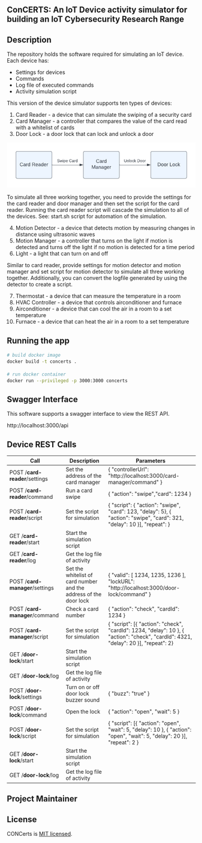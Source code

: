 ## ConCERTS: An IoT Device activity simulator for building an IoT Cybersecurity Research Range

## Description

The repository holds the software required for simulating an IoT device. Each device has:

- Settings for devices
- Commands
- Log file of executed commands
- Activity simulation script

This version of the device simulator supports ten types of devices:

1. Card Reader - a device that can simulate the swiping of a security card
2. Card Manager - a controller that compares the value of the card read with a whitelist of cards
3. Door Lock - a door lock that can lock and unlock a door

![Card Reader Pattern](https://github.com/CRLTeam/CONCerts-device/blob/main/documentation/CardReaderPattern.png?raw=true)

To simulate all three working together, you need to provide the settings for the card reader and door manager and then set the script for the card reader.  Running the card reader script will cascade the simulation to all of the devices.  See: start.sh script for automation of the simulation.

4. Motion Detector - a device that detects motion by measuring changes in distance using ultrasonic waves
5. Motion Manager - a controller that turns on the light if motion is detected and turns off the light if no motion is detected for a time period
6. Light - a light that can turn on and off

Similar to card reader, provide settings for motion detector and motion manager and set script for motion detector to simulate all three working together. Additionally, you can convert the logfile generated by using the detector to create a script.

7. Thermostat - a device that can measure the temperature in a room
8. HVAC Controller - a device that controls airconditioner and furnace 
9. Airconditioner - a device that can cool the air in a room to a set temperature
10. Furnace - a device that can heat the air in a room to a set temperature

## Running the app

```bash
# build docker image
docker build -t concerts .

# run docker container
docker run --privileged -p 3000:3000 concerts
```

## Swagger Interface

This software supports a swagger interface to view the REST API.

http://localhost:3000/api

## Device REST Calls

| Call                            | Description                                                  | Parameters                                                   |
| ------------------------------- | ------------------------------------------------------------ | ------------------------------------------------------------ |
| POST /**card-reader**/settings  | Set the address of the card manager                          | { "controllerUrl": "http://localhost:3000/card-manager/command" } |
| POST /**card-reader**/command   | Run a card swipe                                             | { "action": "swipe","card": 1234 }          |
| POST /**card-reader**/script    | Set the script for simulation                                | { "script": { "action": "swipe", "card": 123, "delay": 5}, { "action": "swipe", "card": 321, "delay": 10 }], "repeat": } |
| GET /**card-reader**/start      | Start the simulation script                                  |                                                              |
| GET /**card-reader**/log        | Get the log file of activity                                 |                                                              |
| POST /**card-manager**/settings | Set the whitelist of card number and the address of the door lock | { "valid": [ 1234, 1235, 1236  ], "lockURL": "http://localhost:3000/door-lock/command" } |
| POST /**card-manager**/command  | Check a card number                                          | { "action": "check", "cardId": 1234 }        |
| POST /**card-manager**/script   | Set the script for simulation                                | { "script": [{ "action": "check", "cardId": 1234, "delay": 10 }, { "action": "check", "cardId": 4321,  "delay": 20 }], "repeat": 2} |
| GET /**door-lock**/start        | Start the simulation script                                  |                                                              |
| GET /**door-lock**/log          | Get the log file of activity                                 |                                                              |
| POST /**door-lock**/settings    | Turn on or off door lock buzzer sound                        | { "buzz": "true" }                                 |
| POST /**door-lock**/command     | Open the lock                                                | { "action": "open", "wait": 5 }              |
| POST /**door-lock**/script      | Set the script for simulation                                | { "script": [{ "action": "open", "wait": 5, "delay": 10 }, { "action": "open", "wait": 5, "delay": 20 }], "repeat": 2 } |
| GET /**door-lock**/start        | Start the simulation script                                  |                                                              |
| GET /**door-lock**/log          | Get the log file of activity                                 |                                                              |



## Project Maintainer


## License

CONCerts is [MIT licensed](LICENSE).
